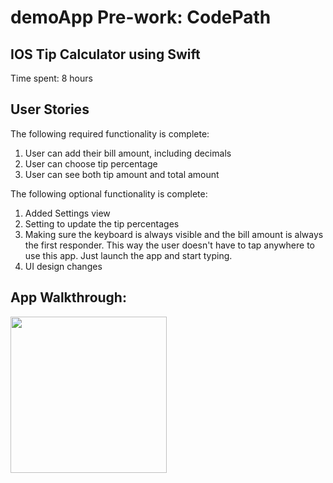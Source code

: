 # demoApp Pre-work: CodePath

## IOS Tip Calculator using Swift

Time spent: 8 hours

## User Stories
The following required functionality is complete:

1. User can add their bill amount, including decimals
2. User can choose tip percentage
3. User can see both tip amount and total amount

The following optional functionality is complete:
1. Added Settings view
2. Setting to update the tip percentages
3. Making sure the keyboard is always visible and the bill amount is always the first responder. This way the user doesn't have to tap anywhere to use this app. Just launch the app and start typing.
4. UI design changes

## App Walkthrough:

<img src="http://recordit.co/efxaxGiZHO.gif" width="250">
